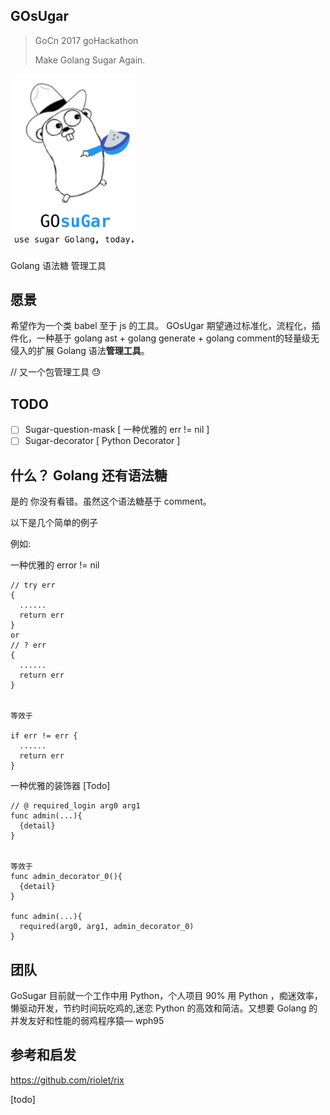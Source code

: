 ## **GOsUgar**

> GoCn 2017 goHackathon
>
> Make Golang Sugar Again.





<img src="./img/1.png" alt="alt text" width="200" height="whatever">

Golang 语法糖 管理工具

## 愿景

希望作为一个类 babel 至于 js 的工具。 GOsUgar 期望通过标准化，流程化，插件化，一种基于 golang ast + golang generate + golang comment的轻量级无侵入的扩展 Golang 语法**管理工具**。

// 又一个包管理工具 😓



## TODO

- [ ] Sugar-question-mask [ 一种优雅的 err != nil ]
- [ ] Sugar-decorator [ Python Decorator ]

## 什么？ Golang 还有语法糖

是的 你没有看错。虽然这个语法糖基于 comment。

以下是几个简单的例子

例如:

一种优雅的 error != nil

```
// try err
{
  ......
  return err
}
or
// ? err
{
  ......
  return err
}


等效于

if err != err {
  ......
  return err
}
```



一种优雅的装饰器  [Todo]

```
// @ required_login arg0 arg1
func admin(...){
  {detail}
}


等效于
func admin_decorator_0(){
  {detail}
}

func admin(...){
  required(arg0, arg1, admin_decorator_0) 
}
```





## 团队

GoSugar 目前就一个工作中用 Python，个人项目 90% 用 Python ，痴迷效率，懒驱动开发，节约时间玩吃鸡的,迷恋 Python 的高效和简洁。又想要 Golang 的并发友好和性能的弱鸡程序猿— wph95



## 参考和启发

https://github.com/riolet/rix

[todo]